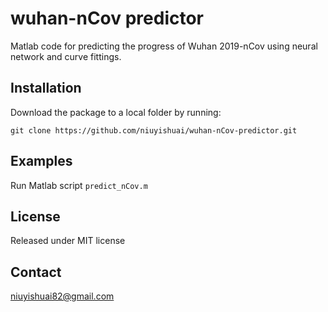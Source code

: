 # wuhan-nCov predictor
 Matlab code for predicting the progress of Wuhan 2019-nCov using neural network and curve fittings.

## Installation
 Download the package to a local folder by running:
```console
git clone https://github.com/niuyishuai/wuhan-nCov-predictor.git
```

## Examples
 Run Matlab script `predict_nCov.m`

## License
 Released under MIT license

## Contact
 niuyishuai82@gmail.com
